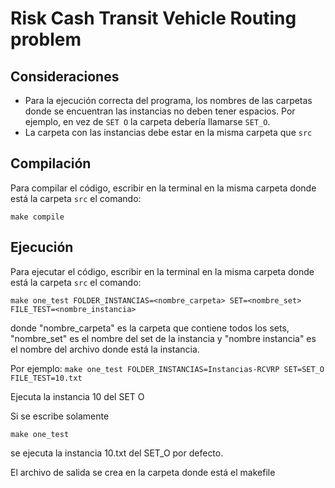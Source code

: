 # Risk Cash Transit Vehicle Routing problem

## Consideraciones
- Para la ejecución correcta del programa, los nombres de las carpetas donde se encuentran las instancias no deben tener espacios. Por ejemplo, en vez de `SET O` la carpeta debería llamarse `SET_O`.
- La carpeta con las instancias debe estar en la misma carpeta que `src`

## Compilación
Para compilar el código, escribir en la terminal en la misma carpeta donde está la carpeta `src` el comando:

`make compile`

## Ejecución
Para ejecutar el código, escribir en la terminal en la misma carpeta donde está la carpeta `src` el comando:

`make one_test FOLDER_INSTANCIAS=<nombre_carpeta> SET=<nombre_set> FILE_TEST=<nombre_instancia>`

donde "nombre_carpeta" es la carpeta que contiene todos los sets, "nombre_set" es el nombre del set de la instancia y "nombre instancia" es el nombre del archivo donde está la instancia. 

Por ejemplo:
`make one_test FOLDER_INSTANCIAS=Instancias-RCVRP SET=SET_O FILE_TEST=10.txt`

Ejecuta la instancia 10 del SET O

Si se escribe solamente 

`make one_test`

se ejecuta la instancia 10.txt del SET_O por defecto.


El archivo de salida se crea en la carpeta donde está el makefile